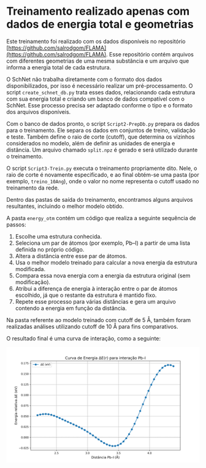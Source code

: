 # Treinamento realizado apenas com dados de energia total e geometrias

Este treinamento foi realizado com os dados disponíveis no repositório [https://github.com/salrodgom/FLAMA](https://github.com/salrodgom/FLAMA). Esse repositório contém arquivos com diferentes geometrias de uma mesma substância e um arquivo que informa a energia total de cada estrutura.

O SchNet não trabalha diretamente com o formato dos dados disponibilizados, por isso é necessário realizar um pré-processamento. O script `create_schnet_db.py` trata esses dados, relacionando cada estrutura com sua energia total e criando um banco de dados compatível com o SchNet. Esse processo precisa ser adaptado conforme o tipo e o formato dos arquivos disponíveis.

Com o banco de dados pronto, o script `Script2-PrepDb.py` prepara os dados para o treinamento. Ele separa os dados em conjuntos de treino, validação e teste. Também define o raio de corte (cutoff), que determina os vizinhos considerados no modelo, além de definir as unidades de energia e distância. Um arquivo chamado `split.npz` é gerado e será utilizado durante o treinamento.

O script `Script3-Trein.py` executa o treinamento propriamente dito. Nele, o raio de corte é novamente especificado, e ao final obtém-se uma pasta (por exemplo, `treino_10Ang`), onde o valor no nome representa o cutoff usado no treinamento da rede.

Dentro das pastas de saída do treinamento, encontramos alguns arquivos resultantes, incluindo o melhor modelo obtido.

A pasta `energy_otm` contém um código que realiza a seguinte sequência de passos:

1. Escolhe uma estrutura conhecida.
2. Seleciona um par de átomos (por exemplo, Pb–I) a partir de uma lista definida no próprio código.
3. Altera a distância entre esse par de átomos.
4. Usa o melhor modelo treinado para calcular a nova energia da estrutura modificada.
5. Compara essa nova energia com a energia da estrutura original (sem modificação).
6. Atribui a diferença de energia à interação entre o par de átomos escolhido, já que o restante da estrutura é mantido fixo.
7. Repete esse processo para várias distâncias e gera um arquivo contendo a energia em função da distância.

Na pasta referente ao modelo treinado com cutoff de 5 Å, também foram realizadas análises utilizando cutoff de 10 Å para fins comparativos.

O resultado final é uma curva de interação, como a seguinte:

![Curva](Pb_I_E_vs_r.png)

